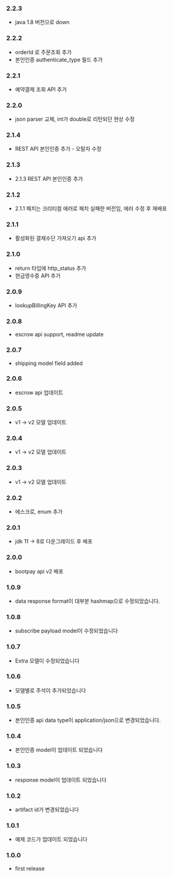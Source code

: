 ### 2.2.3
- java 1.8 버전으로 down 

### 2.2.2
- orderId 로 주문조회 추가 
- 본인인증 authenticate_type 필드 추가 

### 2.2.1
- 예약결제 조회 API 추가 

### 2.2.0
- json parser 교체, int가 double로 리턴되던 현상 수정 

### 2.1.4
- REST API 본인인증 추가 - 오탈자 수정 

### 2.1.3
- 2.1.3 REST API 본인인증 추가

### 2.1.2
- 2.1.1 패치는 크리티컬 에러로 패치 실패한 버전임, 에러 수정 후 재배포 

### 2.1.1
- 활성화된 결제수단 가져오기 api 추가 

### 2.1.0
- return 타입에 http_status 추가 
- 현금영수증 API 추가 

### 2.0.9
- lookupBillingKey API 추가

### 2.0.8
- escrow api support, readme update

### 2.0.7
- shipping model field added

### 2.0.6
- escrow api 업데이트

### 2.0.5
- v1 -> v2 모델 업데이트
 
### 2.0.4
- v1 -> v2 모델 업데이트

### 2.0.3
- v1 -> v2 모델 업데이트 

### 2.0.2
- 에스크로, enum 추가 

### 2.0.1
- jdk 11 -> 8로 다운그레이드 후 배포 

### 2.0.0
- bootpay api v2 배포 

### 1.0.9
- data response format이 대부분 hashmap으로 수정되었습니다.

### 1.0.8
- subscribe payload model이 수정되었습니다 

### 1.0.7
- Extra 모델이 수정되었습니다 

### 1.0.6
- 모델별로 주석이 추가되었습니다 

### 1.0.5 
- 본인인증 api data type이 application/json으로 변경되었습니다.  

### 1.0.4
- 본인인증 model이 업데이트 되었습니다

### 1.0.3
- response model이 업데이트 되었습니다 

### 1.0.2
- artifact id가 변경되었습니다 

### 1.0.1
- 예제 코드가 업데이트 되었습니다 

### 1.0.0
- first release  

